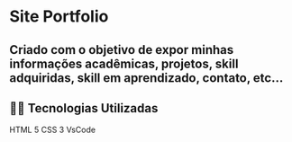 # Site Portfolio
## Criado com o objetivo de expor minhas informações acadêmicas, projetos, skill adquiridas, skill em aprendizado, contato, etc...

## 👨‍💻️ Tecnologias Utilizadas
HTML 5 CSS 3 
VsCode

